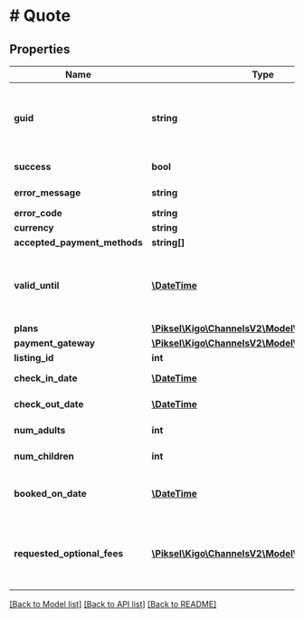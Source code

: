 # # Quote

## Properties

Name | Type | Description | Notes
------------ | ------------- | ------------- | -------------
**guid** | **string** | Guid used for referencing the Quote in the call for book | [optional]
**success** | **bool** | If the Quote is valid | [optional]
**error_message** | **string** | Error Message | [optional]
**error_code** | **string** | Error Code | [optional]
**currency** | **string** | Currency | [optional]
**accepted_payment_methods** | **string[]** |  | [optional]
**valid_until** | [**\DateTime**](\DateTime.md) | Last date the Quote may be converted to a Booking | [optional]
**plans** | [**\Piksel\Kigo\ChannelsV2\Model\QuotePlan[]**](QuotePlan.md) |  | [optional]
**payment_gateway** | [**\Piksel\Kigo\ChannelsV2\Model\PaymentGateway**](PaymentGateway.md) |  | [optional]
**listing_id** | **int** | Listing ID | [optional]
**check_in_date** | [**\DateTime**](\DateTime.md) | Check-In Date | [optional]
**check_out_date** | [**\DateTime**](\DateTime.md) | Check-Out Date | [optional]
**num_adults** | **int** | Number of Adults | [optional]
**num_children** | **int** | Number of Children | [optional]
**booked_on_date** | [**\DateTime**](\DateTime.md) | Booking Date (optional, UTC) | [optional]
**requested_optional_fees** | [**\Piksel\Kigo\ChannelsV2\Model\OptionalFee[]**](OptionalFee.md) | Guid(s) of the optional fee(s) that you want to consider in the quote | [optional]

[[Back to Model list]](../../README.md#models) [[Back to API list]](../../README.md#endpoints) [[Back to README]](../../README.md)
